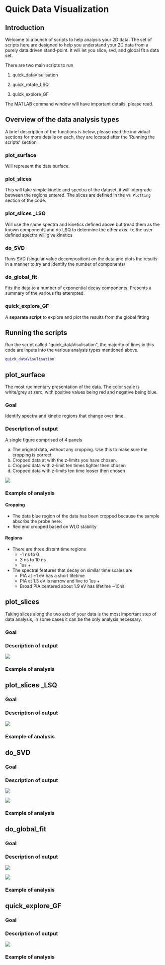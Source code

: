 

# Quick Data Visualization

## Introduction
Welcome to a bunch of scripts to help analysis your 2D data. The set of scripts here are designed to help you understand your 2D data from a purely data driven stand-point. It will let you slice, svd, and global fit a data set.

There are two main scripts to run
1. quick_dataVisulisation

2. quick_rotate_LSQ

3. quick_explore_GF

   

The MATLAB command window will have important details, please read.

## Overview of the data analysis types

A brief description of the functions is below, please read the individual sections for more details on each, they are located after the 'Running the scripts' section

### plot_surface

Will represent the data surface.

### plot_slices 

This will take simple kinetic and spectra of the dataset, it will intergrade between the regions entered. The slices are defined in the `%% Plotting` section of the code.

### plot_slices _LSQ  

Will use the same spectra and kinetics defined above but tread them as the known components and do LSQ to determine the other axis. i.e the user defined spectra will give kinetics

### do_SVD  

Runs SVD (singular value decomposition) on the data and plots the results in a manner to try and identify the number of components/

### do_global_fit  

Fits the data to a number of exponential decay components. Presents a summary of the various fits attempted.

### quick_explore_GF 

A **separate script** to explore and plot the results from the global fitting

## Running the scripts

Run the script called "quick_dataVisulisation", the majority of lines in this code are inputs into the various analysis types mentioned above. 

```matlab
quick_dataVisulisation
```

## plot_surface

The most rudimentary presentation of the data. The color scale is white/grey at zero, with positive values being red and negative being blue. 

### Goal

Identify spectra and kinetic regions that change over time.

### Description of  output

A single figure comprised of 4 panels

<ol type="a">
  <li>The original data, without any cropping. Use this to make sure the cropping is correct</li>
  <li>Cropped data at with the z-limits you have chosen.</li>
  <li>Cropped data with z-limit ten times tighter then chosen</li>
  <li>Cropped data with z-limits ten time looser then chosen</li>
</ol>

![](README_Images/plot_surface-output.png)

### Example of analysis

#### Cropping

* The data blue region of the data has been cropped because the sample absorbs the probe here.
* Red end cropped based on WLG stability

#### Regions

* There are three distant time regions
  * -1 ns to 0
  * 3 ns to 10 ns
  * 1us +
* The spectral features that decay on similar time scales are
  * PIA at ~1 eV has a short lifetime
  * PIA at 1.3 eV is narrow and live to 1us +
  * Broad PIA centered about 1.9 eV has lifetime ~10ns



## plot_slices 

Taking slices along the two axis of your data is the most important step of data analysis, in some cases it can be the only analysis necessary. 

### Goal

### Description of  output

![](README_Images/plot_slices-output.png)

### Example of analysis

## plot_slices _LSQ  

### Goal

### Description of  output

![](README_Images/plot_slices_LSQ-output.png)

### Example of analysis

## do_SVD  

### Goal

### Description of  output

![](README_Images/do_SVD-output1.png)

![](README_Images/do_SVD-output2.png)

### Example of analysis

## do_global_fit

### Goal

### Description of  output  

![](README_Images/do_global_fit-output1.png)

![](README_Images/do_global_fit-output2.png)

### Example of analysis

## quick_explore_GF 

### Goal

### Description of  output  

![](README_Images/quick_explore_GF-output.png)

### Example of analysis



